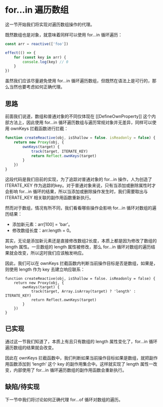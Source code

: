 # for...in 遍历数组
这一节开始我们将实现对遍历数组操作的代理。

既然数组也是对象，就意味着同样可以使用 for...in 循环遍历：
```js
const arr = reactive(['foo'])

effect(() => {
    for (const key in arr) {
        console.log(key) // 0
    }
})
```

虽然我们应该尽量避免使用 for...in 循环遍历数组，但既然在语法上是可行的，那么当然也要考虑如何正确代理。

## 思路
前面我们说道，数组和普通对象的不同仅体现在 [[DefineOwnProperty]] 这个内部方法上，因此使用 for...in 循环遍历数组与遍历常规对象并无差异，同样可以使用 ownKeys 拦截函数进行拦截：
```js
function createReactive(obj, isShallow = false. isReadonly = false) {
    return new Proxy(obj, {
        ownKeys(target) {
            track(target, ITERATE_KEY)
            return Reflect.ownKeys(target)
        }
    })
}
```
这段代码是我们目前的实现，为了追踪对普通对象的 for...in 操作，人为创造了 ITERATE_KEY 作为追踪的key。对于普通对象来说，只有当添加或删除属性时才会影响 for...in 循环的结果，所以当添加或删除操作发生时，我们需要取出与 ITERATE_KEY 相关联的副作用函数重新执行。

然而对于数组，情况有所不同，我们看看哪些操作会影响 for...in 循环对数组的遍历结果：
* 添加新元素：arr[100] = 'bar'。
* 修改数组长度：arr.length = 0。

其实，无论是添加新元素还是直接修改数组2长度，本质上都是因为修改了数组的 length 属性。一旦数组的 length 属性被修改，那么 for...in 循环对数组的遍历结果就会改变，所以这时我们应该触发响应。

因此，我们可以在 ownKeys 拦截函数内判断当前操作目标是否是数组，如果是，则使用 length 作为 key 去建立响应联系：
```js{4}
function createReactive(obj, isShallow = false. isReadonly = false) {
    return new Proxy(obj, {
        ownKeys(target) {
            track(target, Array.isArray(target) ? 'length' : ITERATE_KEY)
            return Reflect.ownKeys(target)
        }
    })
}
```

## 已实现
通过这一节我们知道了，本质上有且只有数组的 length 属性变化了，for...in 循环遍历数组的结果就会改变。

因此在 ownKeys 拦截函数中，我们判断如果当前操作目标如果是数组，就把副作用函数添加到 ‘length’ 这个 key 的副作用集合中。这样就实现了 length 属性一改变，内部使用了 for...in 循环遍历数组的副作用函数会重新执行。

## 缺陷/待实现
下一节中我们将讨论如何正确代理 for...of 循环对数组的遍历。